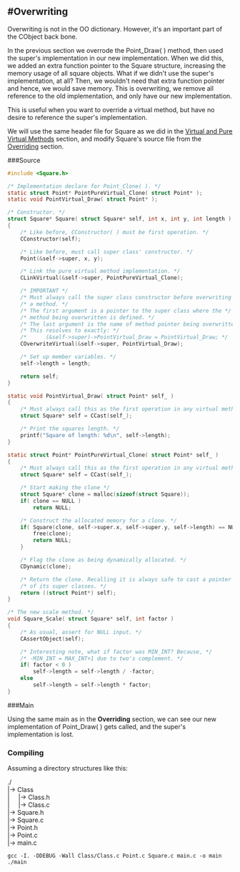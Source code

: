 #Overwriting
---

Overwriting is not in the OO dictionary. However, it's an important part of the CObject back bone. 

In the previous section we overrode the Point_Draw( ) method, then used the super's implementation in our new implementation. When we did this, we added an extra function pointer to the Square structure, increasing the memory usage of all square objects. What if we didn't use the super's implementation, at all? Then, we wouldn't need that extra function pointer and hence, we would save memory. This is overwriting, we remove all reference to the old implementation, and only have our new implementation. 

This is useful when you want to override a virtual method, but have no desire to reference the super's implementation.

We will use the same header file for Square as we did in the [Virtual and Pure Virtual Methods](https://github.com/bandren/CObject/blob/master/docs/VirtualMethods.md) section, and modify Square's source file from the [Overriding](https://github.com/bandren/CObject/blob/master/docs/Overriding.md) section.

###Source

```C
#include <Square.h>

/* Implementation declare for Point_Clone( ). */
static struct Point* PointPureVirtual_Clone( struct Point* );
static void PointVirtual_Draw( struct Point* );

/* Constructor. */
struct Square* Square( struct Square* self, int x, int y, int length )
{
	/* Like before, CConstructor( ) must be first operation. */
	CConstructor(self);

	/* Like before, must call super class' constructor. */
	Point(&self->super, x, y);

	/* Link the pure virtual method implementation. */
	CLinkVirtual(&self->super, PointPureVirtual_Clone);

	/* IMPORTANT */
	/* Must always call the super class constructor before overwriting */
	/* a method. */
	/* The first argument is a pointer to the super class where the */
	/* method being overwritten is defined. */
	/* The last argument is the name of method pointer being overwritten. */
	/* This resolves to exactly: */
	/*		(&self->super)->PointVirtual_Draw = PointVirtual_Draw; */
	COverwriteVirtual(&self->super, PointVirtual_Draw);

	/* Set up member variables. */
	self->length = length;

	return self;
}

static void PointVirtual_Draw( struct Point* self_ )
{
	/* Must always call this as the first operation in any virtual method. */
	struct Square* self = CCast(self_);

	/* Print the squares length. */
	printf("Square of length: %d\n", self->length);
}

static struct Point* PointPureVirtual_Clone( struct Point* self_ )
{
	/* Must always call this as the first operation in any virtual method. */
	struct Square* self = CCast(self_);

	/* Start making the clone */
	struct Square* clone = malloc(sizeof(struct Square));
	if( clone == NULL )
	    return NULL;

	/* Construct the allocated memory for a clone. */
	if( Square(clone, self->super.x, self->super.y, self->length) == NULL ) {
		free(clone);
		return NULL;
	}

	/* Flag the clone as being dynamically allocated. */
	CDynamic(clone);

	/* Return the clone. Recalling it is always safe to cast a pointer to any */
	/* of its super classes. */
	return ((struct Point*) self);
}

/* The new scale method. */
void Square_Scale( struct Square* self, int factor )
{
	/* As usual, assert for NULL input. */
	CAssertObject(self);

	/* Interesting note, what if factor was MIN_INT? Because, */
	/* -MIN_INT = MAX_INT+1 due to two's complement. */
	if( factor < 0 )
	    self->length = self->length / -factor;
	else
	    self->length = self->length * factor;
}
```

###Main

Using the same main as in the **Overriding** section, we can see our new implementation of Point_Draw( ) gets called, and the super's implementation is lost.

### Compiling

Assuming a directory structures like this:

./
<br>|-> Class
<br>|&nbsp;&nbsp;&nbsp;&nbsp;&nbsp;|-> Class.h
<br>|&nbsp;&nbsp;&nbsp;&nbsp;&nbsp;|-> Class.c
<br>|-> Square.h
<br>|-> Square.c
<br>|-> Point.h
<br>|-> Point.c
<br>|-> main.c

```
gcc -I. -DDEBUG -Wall Class/Class.c Point.c Square.c main.c -o main
./main
```
